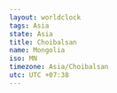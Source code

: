 ```yaml
---
layout: worldclock
tags: Asia
state: Asia
title: Choibalsan
name: Mongolia
iso: MN
timezone: Asia/Choibalsan
utc: UTC +07:38
---
```


